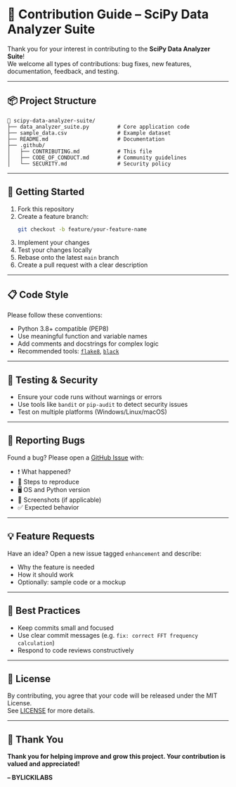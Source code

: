 # 🤝 Contribution Guide – SciPy Data Analyzer Suite

Thank you for your interest in contributing to the **SciPy Data Analyzer Suite**!  
We welcome all types of contributions: bug fixes, new features, documentation, feedback, and testing.

---

## 📦 Project Structure

```
📁 scipy-data-analyzer-suite/
├── data_analyzer_suite.py         # Core application code
├── sample_data.csv                # Example dataset
├── README.md                      # Documentation
├── .github/
│   ├── CONTRIBUTING.md            # This file
│   ├── CODE_OF_CONDUCT.md         # Community guidelines
│   └── SECURITY.md                # Security policy
```

---

## 🚀 Getting Started

1. Fork this repository
2. Create a feature branch:  
   ```bash
   git checkout -b feature/your-feature-name
   ```
3. Implement your changes
4. Test your changes locally
5. Rebase onto the latest `main` branch
6. Create a pull request with a clear description

---

## 📋 Code Style

Please follow these conventions:

- Python 3.8+ compatible (PEP8)
- Use meaningful function and variable names
- Add comments and docstrings for complex logic
- Recommended tools: [`flake8`](https://flake8.pycqa.org/), [`black`](https://black.readthedocs.io/)

---

## 🧪 Testing & Security

- Ensure your code runs without warnings or errors
- Use tools like `bandit` or `pip-audit` to detect security issues
- Test on multiple platforms (Windows/Linux/macOS)

---

## 🐞 Reporting Bugs

Found a bug? Please open a [GitHub Issue](https://github.com/bylickilabs/SciPy-Data-Analyzer-Suite/issues) with:

- ❗ What happened?
- 🧪 Steps to reproduce
- 🖥️ OS and Python version
- 📎 Screenshots (if applicable)
- ✅ Expected behavior

---

## 💡 Feature Requests

Have an idea? Open a new issue tagged `enhancement` and describe:

- Why the feature is needed
- How it should work
- Optionally: sample code or a mockup

---

## 🧠 Best Practices

- Keep commits small and focused
- Use clear commit messages (e.g. `fix: correct FFT frequency calculation`)
- Respond to code reviews constructively

---

## 📄 License

By contributing, you agree that your code will be released under the MIT License.  
See [LICENSE](LICENSE) for more details.

---

## 🙏 Thank You

**Thank you for helping improve and grow this project. Your contribution is valued and appreciated!**

**– BYLICKILABS**

